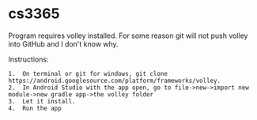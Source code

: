 # cs3365

Program requires volley installed.  For some reason git will not push volley into GitHub and I don't know why.

Instructions:

    1.  On terminal or git for windows, git clone https://android.googlesource.com/platform/frameworks/volley.
    2.  In Android Studio with the app open, go to file->new->import new module->new gradle app->the volley folder
    3.  Let it install.
    4.  Run the app
    
    
